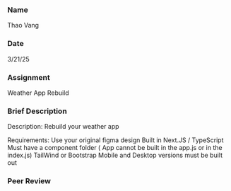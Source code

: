 ### Name
Thao Vang

### Date
3/21/25

### Assignment
Weather App Rebuild

### Brief Description
Description:
    Rebuild your weather app

Requirements:
    Use your original figma design
    Built in Next.JS / TypeScript 
    Must have a component folder ( App cannot be built in the app.js or in the index.js)
    TailWind or Bootstrap
    Mobile and Desktop versions must be built out

### Peer Review